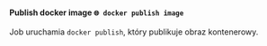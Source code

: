 #### Publish docker image `🌐 docker publish image` 
Job uruchamia `docker publish`, który publikuje obraz kontenerowy.
